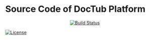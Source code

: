# Source Code of DocTub Platform

<p align="center"><a href="https://travis-ci.org/doctub/platform"><img src="https://travis-ci.org/doctub/platform.svg" alt="Build Status"></a>

[![License](https://poser.pugx.org/doctub/platform/license)](https://packagist.org/packages/doctub/platform)</p>
